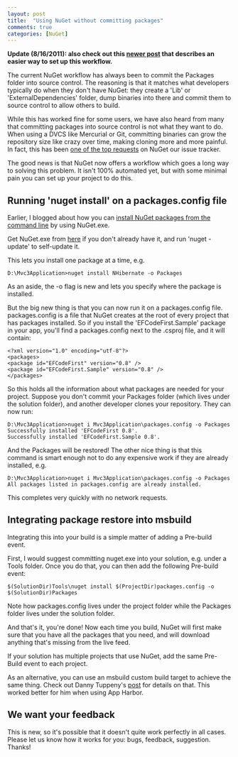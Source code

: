 ```yaml
---
layout: post
title:  "Using NuGet without committing packages"
comments: true
categories: [NuGet]
---
```





**Update (8/16/2011): also check out this **[newer post](http://blog.davidebbo.com/2011/08/easy-way-to-set-up-nuget-to-restore.html)** that describes an easier way to set up this workflow.**

The current NuGet workflow has always been to commit the Packages folder into source control. The reasoning is that it matches what developers typically do when they don't have NuGet: they create a 'Lib' or 'ExternalDependencies' folder, dump binaries into there and commit them to source control to allow others to build.

While this has worked fine for some users, we have also heard from many that committing packages into source control is not what they want to do. When using a DVCS like Mercurial or Git, committing binaries can grow the repository size like crazy over time, making cloning more and more painful. In fact, this has been [one of the top requests](http://nuget.codeplex.com/workitem/165) on NuGet our issue tracker.

The good news is that NuGet now offers a workflow which goes a long way to solving this problem. It isn't 100% automated yet, but with some minimal pain you can set up your project to do this.

## Running 'nuget install' on a packages.config file

Earlier, I blogged about how you can [install NuGet packages from the command line](http://blog.davidebbo.com/2011/01/installing-nuget-packages-directly-from.html) by using NuGet.exe.

Get NuGet.exe from [here](http://nuget.codeplex.com/releases/view/58939) if you don't already have it, and run 'nuget -update' to self-update it.

This lets you install one package at a time, e.g.

```
D:\Mvc3Application>nuget install NHibernate -o Packages

```

As an aside, the -o flag is new and lets you specify where the package is installed.

But the big new thing is that you can now run it on a packages.config file. packages.config is a file that NuGet creates at the root of every project that has packages installed. So if you install the 'EFCodeFirst.Sample' package in your app, you'll find a packages.config next to the .csproj file, and it will contain:

```
<?xml version="1.0" encoding="utf-8"?>
<packages>
<package id="EFCodeFirst" version="0.8" />
<package id="EFCodeFirst.Sample" version="0.8" />
</packages>

```

So this holds all the information about what packages are needed for your project. Suppose you don't commit your Packages folder (which lives under the solution folder), and another developer clones your repository. They can now run:

```
D:\Mvc3Application>nuget i Mvc3Application\packages.config -o Packages
Successfully installed 'EFCodeFirst 0.8'.
Successfully installed 'EFCodeFirst.Sample 0.8'.

```

And the Packages will be restored! The other nice thing is that this command is smart enough not to do any expensive work if they are already installed, e.g.

```
D:\Mvc3Application>nuget i Mvc3Application\packages.config -o Packages
All packages listed in packages.config are already installed.

```

This completes very quickly with no network requests.

## Integrating package restore into msbuild

Integrating this into your build is a simple matter of adding a Pre-build event.

First, I would suggest committing nuget.exe into your solution, e.g. under a Tools folder. Once you do that, you can then add the following Pre-build event:

```
$(SolutionDir)Tools\nuget install $(ProjectDir)packages.config -o $(SolutionDir)Packages

```

Note how packages.config lives under the project folder while the Packages folder lives under the solution folder.

And that's it, you're done! Now each time you build, NuGet will first make sure that you have all the packages that you need, and will download anything that's missing from the live feed.

If your solution has multiple projects that use NuGet, add the same Pre-Build event to each project.

As an alternative, you can use an msbuild custom build target to achieve the same thing. Check out Danny Tuppeny's [post](http://blog.dantup.com/2011/05/setting-up-nuget-to-automatically-fetch-packages-when-deploying-to-appharbor-without-storing-binaries-in-source-control) for details on that. This worked better for him when using App Harbor.

## We want your feedback

This is new, so it's possible that it doesn't quite work perfectly in all cases. Please let us know how it works for you: bugs, feedback, suggestion. Thanks!

